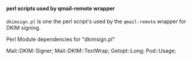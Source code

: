 #### perl scripts used by qmail-remote wrapper

`dkimsign.pl` is one the perl script's used by the `qmail-remote` wrapper for DKIM signing.


Perl Module dependencies for "dkimsign.pl"

 Mail::DKIM::Signer;
 Mail::DKIM::TextWrap;
 Getopt::Long;
 Pod::Usage;
